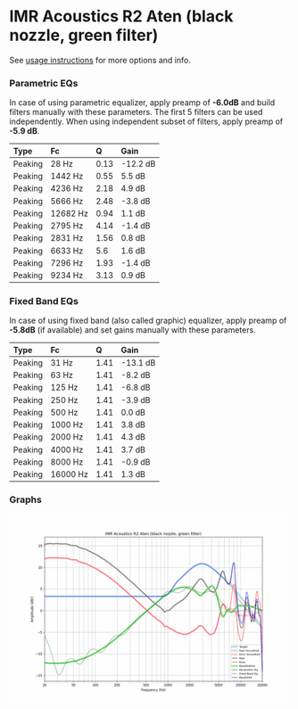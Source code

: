 # IMR Acoustics R2 Aten (black nozzle, green filter)
See [usage instructions](https://github.com/jaakkopasanen/AutoEq#usage) for more options and info.

### Parametric EQs
In case of using parametric equalizer, apply preamp of **-6.0dB** and build filters manually
with these parameters. The first 5 filters can be used independently.
When using independent subset of filters, apply preamp of **-5.9 dB**.

| Type    | Fc       |    Q | Gain     |
|:--------|:---------|:-----|:---------|
| Peaking | 28 Hz    | 0.13 | -12.2 dB |
| Peaking | 1442 Hz  | 0.55 | 5.5 dB   |
| Peaking | 4236 Hz  | 2.18 | 4.9 dB   |
| Peaking | 5666 Hz  | 2.48 | -3.8 dB  |
| Peaking | 12682 Hz | 0.94 | 1.1 dB   |
| Peaking | 2795 Hz  | 4.14 | -1.4 dB  |
| Peaking | 2831 Hz  | 1.56 | 0.8 dB   |
| Peaking | 6633 Hz  | 5.6  | 1.6 dB   |
| Peaking | 7296 Hz  | 1.93 | -1.4 dB  |
| Peaking | 9234 Hz  | 3.13 | 0.9 dB   |

### Fixed Band EQs
In case of using fixed band (also called graphic) equalizer, apply preamp of **-5.8dB**
(if available) and set gains manually with these parameters.

| Type    | Fc       |    Q | Gain     |
|:--------|:---------|:-----|:---------|
| Peaking | 31 Hz    | 1.41 | -13.1 dB |
| Peaking | 63 Hz    | 1.41 | -8.2 dB  |
| Peaking | 125 Hz   | 1.41 | -6.8 dB  |
| Peaking | 250 Hz   | 1.41 | -3.9 dB  |
| Peaking | 500 Hz   | 1.41 | 0.0 dB   |
| Peaking | 1000 Hz  | 1.41 | 3.8 dB   |
| Peaking | 2000 Hz  | 1.41 | 4.3 dB   |
| Peaking | 4000 Hz  | 1.41 | 3.7 dB   |
| Peaking | 8000 Hz  | 1.41 | -0.9 dB  |
| Peaking | 16000 Hz | 1.41 | 1.3 dB   |

### Graphs
![](./IMR%20Acoustics%20R2%20Aten%20(black%20nozzle,%20green%20filter).png)